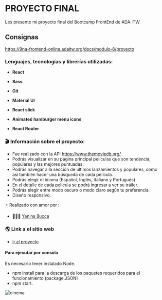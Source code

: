 # PROYECTO FINAL 

Les presento mi proyecto final del Bootcamp FrontEnd de ADA ITW. 

## Consignas 

https://9na-frontend-online.adaitw.org/docs/modulo-8/proyecto

### Lenguajes, tecnologías y librerías utilizadas:

- **React**

- **Sass**

- **Git**

- **Material UI**

- **React slick**

- **Animated hamburger menu icons**

- **React Router**


### 🎬 Información sobre el proyecto:

- Fue realizado con la API https://www.themoviedb.org/
- Podrás visualizar en su página principal películas que son tendencia, populares y las mejores puntuadas.
- Podrás navegar a la sección de últimos lanzamientos y populares, como asi también hacer una búsqueda de cada película.  
- Podrás elegir el idioma (Español, Inglés, Italiano y Portugués)
- En el detalle de cada película se podrá ingresar a ver su tráiler.
- Podrás elegir entre modo oscuro o modo claro según tu preferencia.
- Diseño responsivo.

⭐️ Realizado con amor por :

- 👩🏻‍💻 [Yanina Bucca](https://github.com/YBucca)

### :earth_americas: Link a el sitio web

- [Ir al proyecto](https://ada-peliculas.netlify.app/)

#### Para ejecutar por consola
 Es necesario tener instalado Node.
 - npm install para la descarga de los paquetes requeridos para el funcionamiento (package.JSON)
 - npm start.

![cinema](https://user-images.githubusercontent.com/80077329/163693940-facfb40b-17aa-46b8-b298-703f39fe27ad.png)

